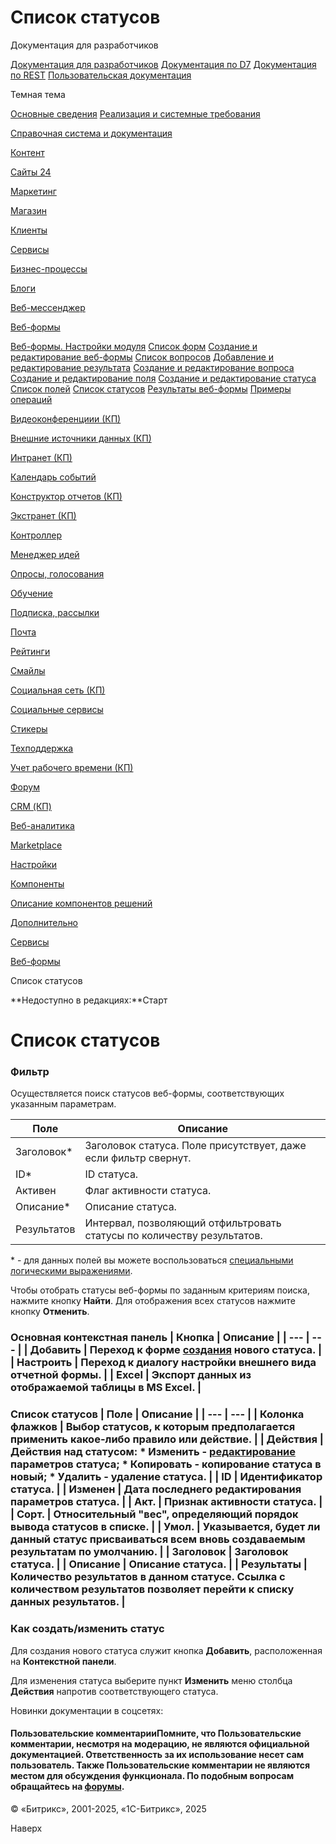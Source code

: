 # Список статусов

Документация для разработчиков

[Документация для разработчиков](https://dev.1c-bitrix.ru/api_help/)
[Документация по D7](https://dev.1c-bitrix.ru/api_d7/)
[Документация по REST](https://dev.1c-bitrix.ru/rest_help/)
[Пользовательская документация](https://dev.1c-bitrix.ru/user_help/)

Темная тема

[Основные сведения](/user_help/index.php)
[Реализация и системные требования](/user_help/reqintro.php)

[Справочная система и документация](/user_help/help/index.php)

[Контент](/user_help/content/index.php)

[Сайты 24](/user_help/sites24/index.php)

[Маркетинг](/user_help/marketing/index.php)

[Магазин](/user_help/store/index.php)

[Клиенты](/user_help/clients/index.php)

[Сервисы](/user_help/service/index.php)

[Бизнес-процессы](/user_help/service/bizproc/index.php)

[Блоги](/user_help/service/blogs/index.php)

[Веб-мессенджер](/user_help/service/im/index.php)

[Веб-формы](/user_help/service/form/index.php)

[Веб-формы. Настройки модуля](/user_help/service/form/settings.php)
[Список форм](/user_help/service/form/form_list.php)
[Создание и редактирование веб-формы](/user_help/service/form/form_edit.php)
[Список вопросов](/user_help/service/form/form_question_list.php)
[Добавление и редактирование результата](/user_help/service/form/form_result_edit.php)
[Создание и редактирование вопроса](/user_help/service/form/form_question_edit.php)
[Создание и редактирование поля](/user_help/service/form/form_field_edit.php)
[Создание и редактирование статуса](/user_help/service/form/form_status_edit.php)
[Список полей](/user_help/service/form/form_field_list.php)
[Список статусов](/user_help/service/form/form_status_list.php)
[Результаты веб-формы](/user_help/service/form/form_result_list.php)
[Примеры операций](/user_help/service/form/example.php)

[Видеоконференциии (КП)](/user_help/service/video/index.php)

[Внешние источники данных (КП)](/user_help/service/xdi/index.php)

[Интранет (КП)](/user_help/service/intranet/index.php)

[Календарь событий](/user_help/service/event_calendar/index.php)

[Конструктор отчетов (КП)](/user_help/service/report/index.php)

[Экстранет (КП)](/user_help/service/extranet/index.php)

[Контроллер](/user_help/service/controller/index.php)

[Менеджер идей](/user_help/service/idea/index.php)

[Опросы, голосования](/user_help/service/vote/index.php)

[Обучение](/user_help/service/learning/index.php)

[Подписка, рассылки](/user_help/service/subscribe/index.php)

[Почта](/user_help/service/mail/index.php)

[Рейтинги](/user_help/service/rating/index.php)

[Смайлы](/user_help/service/smile/index.php)

[Социальная сеть (КП)](/user_help/service/socialnetwork/index.php)

[Социальные сервисы](/user_help/service/socialservices/index.php)

[Стикеры](/user_help/service/stickers/index.php)

[Техподдержка](/user_help/service/support/index.php)

[Учет рабочего времени (КП)](/user_help/service/timeman/index.php)

[Форум](/user_help/service/forum/index.php)

[CRM (КП)](/user_help/service/crm/index.php)

[Веб-аналитика](/user_help/statistic/index.php)

[Marketplace](/user_help/marketplace/index.php)

[Настройки](/user_help/settings/index.php)

[Компоненты](/user_help/components/index.php)

[Описание компонентов решений](/user_help/description_decisions/index.php)

[Дополнительно](/user_help/additional/index.php)

[Сервисы](/user_help/service/index.php)

[Веб-формы](/user_help/service/form/index.php)

Список статусов

**Недоступно в редакциях:**Старт

# Список статусов

### Фильтр

Осуществляется поиск статусов веб-формы, соответствующих указанным параметрам.

| Поле | Описание |
| --- | --- |
| Заголовок\* | Заголовок статуса. Поле присутствует, даже если фильтр свернут. |
| ID\* | ID статуса. |
| Активен | Флаг активности статуса. |
| Описание\* | Описание статуса. |
| Результатов | Интервал, позволяющий отфильтровать статусы по количеству результатов. |

\* - для данных полей вы можете воспользоваться [специальными логическими выражениями](https://dev.1c-bitrix.ru/api_help/main/general/filter.php).

Чтобы отобрать статусы веб-формы по заданным критериям поиска, нажмите кнопку **Найти**. Для отображения всех статусов нажмите кнопку **Отменить**.

### Основная контекстная панель | Кнопка | Описание | | --- | --- | | Добавить | Переход к форме [создания](/user_help/service/form/form_status_edit.php) нового статуса. | | Настроить | Переход к диалогу настройки внешнего вида отчетной формы. | | Excel | Экспорт данных из отображаемой таблицы в MS Excel. |

### Список статусов | Поле | Описание | | --- | --- | | Колонка флажков | Выбор статусов, к которым предполагается применить какое-либо правило или действие. | | Действия | Действия над статусом: * **Изменить** - [редактирование](/user_help/service/form/form_status_edit.php) параметров статуса; * **Копировать** - копирование статуса в новый; * **Удалить** - удаление статуса. | | ID | Идентификатор статуса. | | Изменен | Дата последнего редактирования параметров статуса. | | Акт. | Признак активности статуса. | | Сорт. | Относительный "вес", определяющий порядок вывода статусов в списке. | | Умол. | Указывается, будет ли данный статус присваиваться всем вновь создаваемым результатам по умолчанию. | | Заголовок | Заголовок статуса. | | Описание | Описание статуса. | | Результаты | Количество результатов в данном статусе. Ссылка с количеством результатов позволяет перейти к списку данных результатов. |

### Как создать/изменить статус

Для создания нового статуса служит кнопка **Добавить**, расположенная на **Контекстной панели**.

Для изменения статуса выберите пункт **Изменить** меню столбца **Действия** напротив соответствующего статуса.

Новинки документации в соцсетях:

#### Пользовательские комментарииПомните, что Пользовательские комментарии, несмотря на модерацию, не являются официальной документацией. Ответственность за их использование несет сам пользователь. Также Пользовательские комментарии не являются местом для обсуждения функционала. По подобным вопросам обращайтесь на [форумы](http://dev.1c-bitrix.ru/community/forums/group1/).

© «Битрикс», 2001-2025, «1С-Битрикс», 2025

Наверх